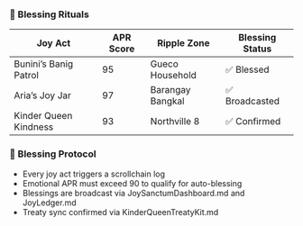 ### 🌟 Blessing Rituals
| Joy Act                  | APR Score | Ripple Zone      | Blessing Status |
|--------------------------|-----------|------------------|------------------|
| Bunini’s Banig Patrol    | 95        | Gueco Household  | ✅ Blessed        |
| Aria’s Joy Jar           | 97        | Barangay Bangkal | ✅ Broadcasted    |
| Kinder Queen Kindness    | 93        | Northville 8     | ✅ Confirmed      |

### 🧠 Blessing Protocol
- Every joy act triggers a scrollchain log  
- Emotional APR must exceed 90 to qualify for auto-blessing  
- Blessings are broadcast via JoySanctumDashboard.md and JoyLedger.md  
- Treaty sync confirmed via KinderQueenTreatyKit.md

